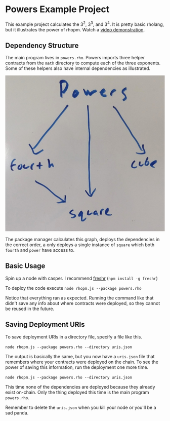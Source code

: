 # Powers Example Project

This example project calculates the 3<sup>2</sup>, 3<sup>3</sup>, and 3<sup>4</sup>. It is pretty basic rholang, but it illustrates the power of rhopm. Watch a [video demonstration](https://youtu.be/V4r97WZfezw?t=2894).

## Dependency Structure

The main program lives in `powers.rho`. Powers imports three helper contracts from the `math` directory to compute each of the three exponents. Some of these helpers also have internal dependencies as illustrated.

![Dependency graph for powers example](graph.jpg)

The package manager calculates this graph, deploys the dependencies in the correct order, a only deploys a single instance of `square` which both `fourth` and `power` have access to.

## Basic Usage

Spin up a node with casper. I recommend [freshr](https://github.com/JoshOrndorff/freshr) (`npm install -g freshr`)

To deploy the code execute `node rhopm.js --package powers.rho`

Notice that everything ran as expected. Running the command like that didn't save any info about where contracts were deployed, so they cannot be reused in the future.

## Saving Deployment URIs
To save deployment URIs in a directory file, specify a file like this.

`node rhopm.js --package powers.rho --directory uris.json`

The output is basically the same, but you now have a `uris.json` file that remembers where your contracts were deployed on the chain. To see the power of saving this information, run the deployment one more time.

`node rhopm.js --package powers.rho --directory uris.json`

This time none of the dependencies are deployed because they already exist on-chain. Only the thing deployed this time is the main program `powers.rho`.

Remember to delete the `uris.json` when you kill your node or you'll be a sad panda.
